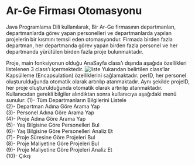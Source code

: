 # Ar-Ge Firması Otomasyonu

Java Programlama Dili kullanılarak, Bir Ar-Ge firmasının departmanları, departmanlarda görev yapan personelleri ve departmanlarda yapılan projelerin bir kısmını temsil eden otomasyondur. Firmada birden fazla departman, her departmanda görev yapan birden fazla personel ve her departmanda yürütülen birden fazla proje bulunmaktadır.

Proje, main fonksiyonun olduğu AnaSayfa class’ı dışında aşağıda özellikleri listelenen 3 class’ı içermektedir.
![liste](https://github.com/nnurrs/Ar-Ge_Firmasi_Otomasyon/assets/96475696/75a72fec-3713-4685-b0a4-e1f1efda2e9d)
Yukarıdan belirtilen class’lar Kapsülleme (Encapsulation) özelliklerini sağlamaktadır. perID, her personel oluşturulduğunda otomatik olarak artırılıp atanmaktadır. Aynı şekilde projeID, her proje oluşturulduğunda otomatik olarak artırılıp atanmaktadır.
Kullanıcıdan gerekli bilgiler alındıktan sonra kullanıcıya aşağıdaki menü sunulur:
(1)- Tüm Departmanların Bilgilerini Listele  
(2)- Departman Adına Göre Arama Yap  
(3)- Personel Adına Göre Arama Yap  
(4)- Proje Adına Göre Arama Yap  
(5)- Yaş Bilgisine Göre Personelleri Bul  
(6)- Yaş Bilgisine Göre Personelleri Analiz Et  
(7)- Proje Süresine Göre Projeleri Bul  
(8)- Proje Maliyetine Göre Projeleri Bul  
(9)- Proje Maliyetine Göre Projeleri Analiz Et  
(10)- Çıkış
